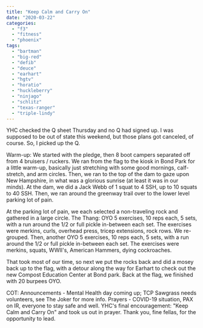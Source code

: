 ```yaml
---
title: "Keep Calm and Carry On"
date: "2020-03-22"
categories: 
  - "f3"
  - "fitness"
  - "phoenix"
tags: 
  - "bartman"
  - "big-red"
  - "defib"
  - "deuce"
  - "earhart"
  - "hgtv"
  - "horatio"
  - "huckleberry"
  - "ninjago"
  - "schlitz"
  - "texas-ranger"
  - "triple-lindy"
---
```


YHC checked the Q sheet Thursday and no Q had signed up. I was supposed to be out of state this weekend, but those plans got canceled, of course. So, I picked up the Q.

Warm-up: We started with the pledge, then 8 boot campers separated off from 4 bruisers / ruckers. We ran from the flag to the kiosk in Bond Park for a little warm-up, basically just stretching with some good mornings, calf-stretch, and arm circles. Then, we ran to the top of the dam to gaze upon New Hampshire, in what was a glorious sunrise (at least it was in our minds). At the dam, we did a Jack Webb of 1 squat to 4 SSH, up to 10 squats to 40 SSH. Then, we ran around the greenway trail over to the lower level parking lot of pain.

At the parking lot of pain, we each selected a non-traveling rock and gathered in a large circle. The Thang: OYO 5 exercises, 10 reps each, 5 sets, with a run around the 1/2 or full pickle in-between each set. The exercises were merkins, curls, overhead press, tricep extensions, rock rows. We re-grouped. Then, another OYO 5 exercises, 10 reps each, 5 sets, with a run around the 1/2 or full pickle in-between each set. The exercises were merkins, squats, WWII's, American Hammers, dying cockroaches.

That took most of our time, so next we put the rocks back and did a mosey back up to the flag, with a detour along the way for Earhart to check out the new Compost Education Center at Bond park. Back at the flag, we finished with 20 burpees OYO.

COT: Announcements - Mental Health day coming up; TCP Sawgrass needs volunteers, see The Joker for more info. Prayers - COVID-19 situation, PAX on IR, everyone to stay safe and well. YHC's final encouragement: "Keep Calm and Carry On" and took us out in prayer. Thank you, fine fellas, for the opportunity to lead.
